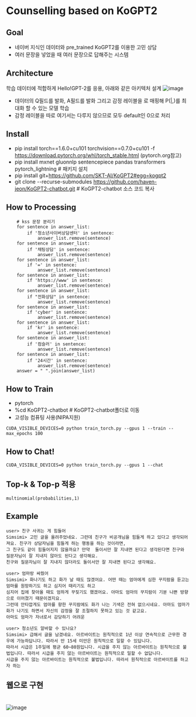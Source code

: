# Counselling based on KoGPT2
## Goal
- 네이버 지식인 데이터와 pre_trained KoGPT2를 이용한 고민 상담
- 여러 문장을 넣었을 때 여러 문장으로 답해주는 시스템

## Architecture
학습 데이터에 적합하게 Hello!GPT-2를 응용, 아래와 같은 아키텍처 설계
![image](https://user-images.githubusercontent.com/63282303/89848090-a106c280-dbc0-11ea-9722-c032b2f5dd0b.png)
- 데이터의 Q필드를 <usr> 발화, A필드를 <sys>발화 그리고 감정 레이블을 <sent>로 매핑해 P(<sys>|<usr>,<sent>)를 최대화 할 수 있는 모델 학습
- 감정 레이블을 따로 여기서는 다루지 않으므로 모두 default인 0으로 처리

## Install
- pip install torch==1.6.0+cu101 torchvision==0.7.0+cu101 -f https://download.pytorch.org/whl/torch_stable.html (pytorch.org참고)
- pip install mxnet gluonnlp sentencepiece pandas transformers pytorch_lightning  # 패키지 설치
- pip install git+https://github.com/SKT-AI/KoGPT2#egg=kogpt2
- git clone --recurse-submodules https://github.com/haven-jeon/KoGPT2-chatbot.git  # KoGPT2-chatbot 소스 코드 복사

## How to Processing
```
    # kss 문장 분리기 
    for sentence in answer_list:
        if '청소년사이버상담센터' in sentence:
            answer_list.remove(sentence)
    for sentence in answer_list:
        if '채팅상담' in sentence:
            answer_list.remove(sentence)
    for sentence in answer_list:
        if '=' in sentence:
            answer_list.remove(sentence)
    for sentence in answer_list:
        if 'https://www' in sentence:
            answer_list.remove(sentence)                     
    for sentence in answer_list:
        if "전화상담" in sentence:
            answer_list.remove(sentence)
    for sentence in answer_list:
        if 'cyber' in sentence:
            answer_list.remove(sentence) 
    for sentence in answer_list:
        if 'kr' in sentence:
            answer_list.remove(sentence)
    for sentence in answer_list:
        if '컴슬러' in sentence:
            answer_list.remove(sentence)
    for sentence in answer_list:
        if '24시간' in sentence:
            answer_list.remove(sentence)
    answer = " ".join(answer_list)
```
## How to Train
- pytorch
- %cd KoGPT2-chatbot  # KoGPT2-chatbot폴더로 이동
- 고성능 컴퓨팅 사용(NIPA지원)
```
CUDA_VISIBLE_DEVICES=0 python train_torch.py --gpus 1 --train --max_epochs 100
```
## How to Chat!
```
CUDA_VISIBLE_DEVICES=0 python train_torch.py --gpus 1 --chat
```
## Top-k & Top-p 적용
```
multinomial(probabilities,1)
```

## Example
```
user> 친구 사귀는 게 힘들어
Simsimi> 고민 글을 올려주었네요. 그런데 친구가 비공개님을 힘들게 하고 있다고 생각되어져요. 친구가 상담자님을 힘들게 하는 행동을 하는 것이라면,
그 친구도 같이 힘들어지지 않을까요? 만약  둘이서만 잘 지내면 된다고 생각된다면 친구와 질문자님이 잘 지내지 않아도 된다고 생각해요.
친구와 질문자님이 잘 지내지 않더라도 둘이서만 잘 지내면 된다고 생각해요. 

user> 엄마랑 싸웠어
Simsimi> 화나기도 하고 화가 날 때도 많겠어요. 어떤 때는 엄마에게 심한 꾸지람을 듣고는 엄마를 원망하기도 하고 심지어 때리기도 하고 
심지어 집에 찾아올 때도 엄하게 꾸짖기도 했겠어요. 아마도 엄마의 꾸지람이 기분 나쁜 방향으로 이어졌기 때문이겠지요. 
그런데 안타깝게도 엄마를 향한 꾸지람에도 화가 나는 기색은 전혀 없으시네요. 아마도 엄마가 화가 나기도 하면서 자신의 감정을 잘 조절하지 못하고 있는 것 같고요. 
아마도 엄마가 자녀로서 감당하기 어려운

user> 청소년도 알바할 수 있나요?
Simsimi> 급해서 글을 남겼네요. 아르바이트는 원칙적으로 1년 이상 연속적으로 근무한 경우에 가능하답니다. 따라서 만 15세 미만은 원칙적으로 일할 수 있답니다. 
따라서 시급은 1주일에 평균 60~80원입니다. 시급을 주지 않는 아르바이트는 원칙적으로 불법입니다. 따라서 시급을 주지 않는 아르바이트는 원칙적으로 일할 수 없답니다. 
시급을 주지 않는 아르바이트는 원칙적으로 불법입니다. 따라서 원칙적으로 아르바이트를 하고자 하는
```
## 웹으로 구현
#
![image](https://user-images.githubusercontent.com/63282303/93470091-53524800-f92c-11ea-8a20-3725bd324850.png)
